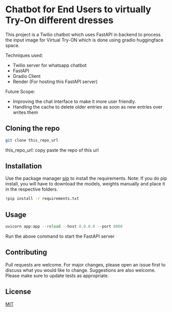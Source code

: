 # Chatbot for End Users to virtually Try-On different dresses


This project is a Twilio chatbot which uses FastAPI in backend to process the input image for Virtual Try-ON which is done using gradio huggingface space.

Techniques used:
- Twilio server for whatsapp chatbot 
- FastAPI
- Gradio Client
- Render (For hosting this FastAPI server)

Future Scope:
- Improving the chat interface to make it more user friendly.
- Handling the cache to delete older entries as soon as new entries over writes them



## Cloning the repo

```bash
git clone this_repo_url
```
this_repo_url: copy paste the repo of this url


## Installation

Use the package manager [pip](https://pip.pypa.io/en/stable/) to install the requirements.
Note: If you do pip install, you will have to download the models, weights manually and place it in the respective folders.
```bash
!pip install -r requirements.txt
```

## Usage

```python
uvicorn app:app --reload --host 0.0.0.0 --port 8000
```
Run the above command to start the FastAPI server

## Contributing

Pull requests are welcome. For major changes, please open an issue first
to discuss what you would like to change.
Suggestions are also welcome.
Please make sure to update tests as appropriate.

## License

[MIT](https://choosealicense.com/licenses/mit/)